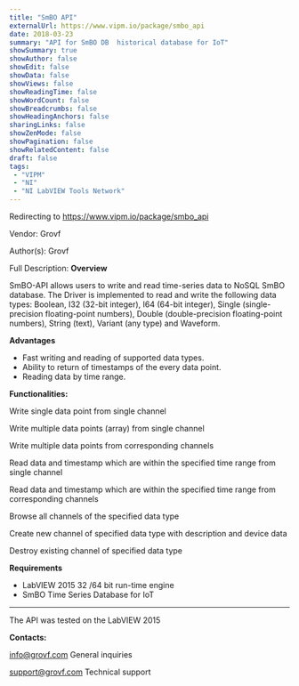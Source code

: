 ```yaml
---
title: "SmBO API"
externalUrl: https://www.vipm.io/package/smbo_api
date: 2018-03-23
summary: "API for SmBO DB  historical database for IoT"
showSummary: true
showAuthor: false
showEdit: false
showData: false
showViews: false
showReadingTime: false
showWordCount: false
showBreadcrumbs: false
showHeadingAnchors: false
sharingLinks: false
showZenMode: false
showPagination: false
showRelatedContent: false
draft: false
tags:
 - "VIPM"
 - "NI"
 - "NI LabVIEW Tools Network"
---
```


Redirecting to https://www.vipm.io/package/smbo_api

Vendor: Grovf

Author(s): Grovf
 
Full Description:
**Overview**

SmBO-API  allows users to write and read time-series data to NoSQL SmBO database. 
The Driver is implemented to read and write the following data types:
Boolean, I32 (32-bit integer), I64 (64-bit integer), Single (single-precision floating-point numbers), Double (double-precision floating-point numbers), String (text), Variant (any type) and Waveform.

**Advantages**
- Fast writing  and reading of supported data types.
- Ability to return of timestamps of the every data point.
- Reading data by time range.

**Functionalities:**

Write single data point from single channel

Write multiple data points (array) from single channel

Write multiple data points from corresponding channels

Read data and timestamp which are within the specified time range from single channel

Read data and timestamp which are within the specified time range from corresponding channels

Browse all channels of the specified data type

Create new channel of specified data type with description and device data

Destroy existing channel of specified data type 

**Requirements**

 - LabVIEW 2015 32 /64 bit run-time engine
 - SmBO Time Series Database for IoT
______________________________________________

The API was tested on the LabVIEW 2015

**Contacts:**

info@grovf.com   General inquiries

support@grovf.com   Technical support